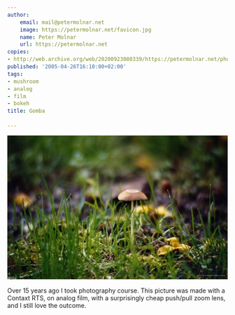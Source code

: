 ```yaml
---
author:
    email: mail@petermolnar.net
    image: https://petermolnar.net/favicon.jpg
    name: Peter Molnar
    url: https://petermolnar.net
copies:
- http://web.archive.org/web/20200923080339/https://petermolnar.net/photo/1-gomba/
published: '2005-04-26T16:10:00+02:00'
tags:
- mushroom
- analog
- film
- bokeh
title: Gomba

---
```


![](./1-gomba.jpg)

Over 15 years ago I took photography course. This picture was made with
a Contaxt RTS, on analog film, with a surprisingly cheap push/pull zoom
lens, and I still love the outcome.
